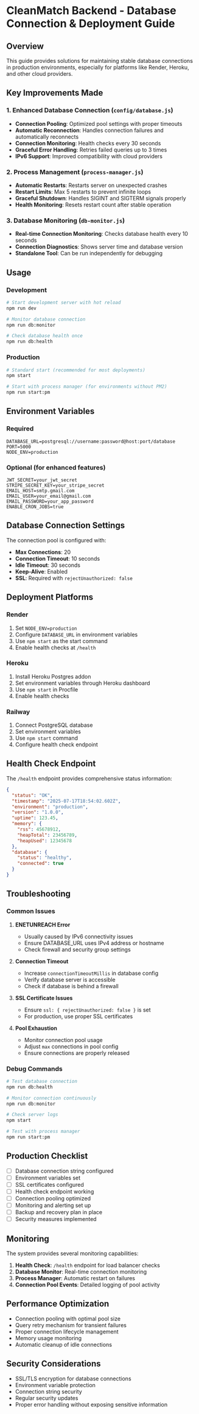 # CleanMatch Backend - Database Connection & Deployment Guide

## Overview
This guide provides solutions for maintaining stable database connections in production environments, especially for platforms like Render, Heroku, and other cloud providers.

## Key Improvements Made

### 1. Enhanced Database Connection (`config/database.js`)
- **Connection Pooling**: Optimized pool settings with proper timeouts
- **Automatic Reconnection**: Handles connection failures and automatically reconnects
- **Connection Monitoring**: Health checks every 30 seconds
- **Graceful Error Handling**: Retries failed queries up to 3 times
- **IPv6 Support**: Improved compatibility with cloud providers

### 2. Process Management (`process-manager.js`)
- **Automatic Restarts**: Restarts server on unexpected crashes
- **Restart Limits**: Max 5 restarts to prevent infinite loops
- **Graceful Shutdown**: Handles SIGINT and SIGTERM signals properly
- **Health Monitoring**: Resets restart count after stable operation

### 3. Database Monitoring (`db-monitor.js`)
- **Real-time Connection Monitoring**: Checks database health every 10 seconds
- **Connection Diagnostics**: Shows server time and database version
- **Standalone Tool**: Can be run independently for debugging

## Usage

### Development
```bash
# Start development server with hot reload
npm run dev

# Monitor database connection
npm run db:monitor

# Check database health once
npm run db:health
```

### Production
```bash
# Standard start (recommended for most deployments)
npm start

# Start with process manager (for environments without PM2)
npm run start:pm
```

## Environment Variables

### Required
```env
DATABASE_URL=postgresql://username:password@host:port/database
PORT=5000
NODE_ENV=production
```

### Optional (for enhanced features)
```env
JWT_SECRET=your_jwt_secret
STRIPE_SECRET_KEY=your_stripe_secret
EMAIL_HOST=smtp.gmail.com
EMAIL_USER=your_email@gmail.com
EMAIL_PASSWORD=your_app_password
ENABLE_CRON_JOBS=true
```

## Database Connection Settings

The connection pool is configured with:
- **Max Connections**: 20
- **Connection Timeout**: 10 seconds
- **Idle Timeout**: 30 seconds
- **Keep-Alive**: Enabled
- **SSL**: Required with `rejectUnauthorized: false`

## Deployment Platforms

### Render
1. Set `NODE_ENV=production`
2. Configure `DATABASE_URL` in environment variables
3. Use `npm start` as the start command
4. Enable health checks at `/health`

### Heroku
1. Install Heroku Postgres addon
2. Set environment variables through Heroku dashboard
3. Use `npm start` in Procfile
4. Enable health checks

### Railway
1. Connect PostgreSQL database
2. Set environment variables
3. Use `npm start` command
4. Configure health check endpoint

## Health Check Endpoint

The `/health` endpoint provides comprehensive status information:

```json
{
  "status": "OK",
  "timestamp": "2025-07-17T18:54:02.602Z",
  "environment": "production",
  "version": "1.0.0",
  "uptime": 123.45,
  "memory": {
    "rss": 45678912,
    "heapTotal": 23456789,
    "heapUsed": 12345678
  },
  "database": {
    "status": "healthy",
    "connected": true
  }
}
```

## Troubleshooting

### Common Issues

1. **ENETUNREACH Error**
   - Usually caused by IPv6 connectivity issues
   - Ensure DATABASE_URL uses IPv4 address or hostname
   - Check firewall and security group settings

2. **Connection Timeout**
   - Increase `connectionTimeoutMillis` in database config
   - Verify database server is accessible
   - Check if database is behind a firewall

3. **SSL Certificate Issues**
   - Ensure `ssl: { rejectUnauthorized: false }` is set
   - For production, use proper SSL certificates

4. **Pool Exhaustion**
   - Monitor connection pool usage
   - Adjust `max` connections in pool config
   - Ensure connections are properly released

### Debug Commands

```bash
# Test database connection
npm run db:health

# Monitor connection continuously
npm run db:monitor

# Check server logs
npm start

# Test with process manager
npm run start:pm
```

## Production Checklist

- [ ] Database connection string configured
- [ ] Environment variables set
- [ ] SSL certificates configured
- [ ] Health check endpoint working
- [ ] Connection pooling optimized
- [ ] Monitoring and alerting set up
- [ ] Backup and recovery plan in place
- [ ] Security measures implemented

## Monitoring

The system provides several monitoring capabilities:

1. **Health Check**: `/health` endpoint for load balancer checks
2. **Database Monitor**: Real-time connection monitoring
3. **Process Manager**: Automatic restart on failures
4. **Connection Pool Events**: Detailed logging of pool activity

## Performance Optimization

- Connection pooling with optimal pool size
- Query retry mechanism for transient failures
- Proper connection lifecycle management
- Memory usage monitoring
- Automatic cleanup of idle connections

## Security Considerations

- SSL/TLS encryption for database connections
- Environment variable protection
- Connection string security
- Regular security updates
- Proper error handling without exposing sensitive information
